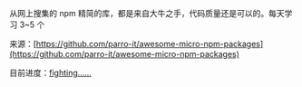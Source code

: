 从网上搜集的 npm 精简的库，都是来自大牛之手，代码质量还是可以的。每天学习 3~5 个

来源：[https://github.com/parro-it/awesome-micro-npm-packages](https://github.com/parro-it/awesome-micro-npm-packages)

目前进度：[fighting……](http://note.youdao.com/noteshare?id=3da3e059c903df0acecb674ca886cacb)